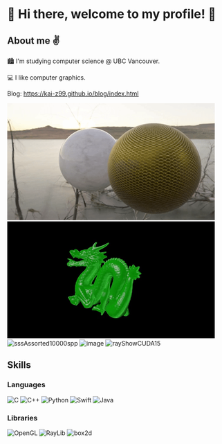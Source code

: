 # 👋 Hi there, welcome to my profile! 👋

## About me ✌️

🏙 I'm studying computer science @ UBC Vancouver.

💻 I like computer graphics.

Blog: https://kai-z99.github.io/blog/index.html

![demo2](https://github.com/kai-z99/KoopaEngine/blob/master/demo/koopaEngineDemoPBR2.gif)
![demo3](https://github.com/kai-z99/KoopaEngine/blob/master/demo/koopaEngineDemoSSS.gif)
<img width="1918" height="1111" alt="sssAssorted10000spp" src="https://github.com/user-attachments/assets/33884b6e-df11-4a92-8c2e-337b24f5b193" />
<img width="1918" height="1110" alt="image" src="https://github.com/user-attachments/assets/700ac804-fdc2-4d68-905e-f415f7ee8e21" />
<img width="1230" height="1110" alt="rayShowCUDA15" src="https://github.com/user-attachments/assets/e6068963-4093-4794-9ffb-411674fa012e" />




## Skills

### Languages

![C](https://img.shields.io/badge/C-00599C?style=for-the-badge&logo=c&logoColor=white)
![C++](https://img.shields.io/badge/C%2B%2B-00599C?style=for-the-badge&logo=c%2B%2B&logoColor=white)
![Python](https://img.shields.io/badge/Python-3776AB?style=for-the-badge&logo=python&logoColor=white)
![Swift](https://img.shields.io/badge/swift-F54A2A?style=for-the-badge&logo=swift&logoColor=white)
![Java](https://img.shields.io/badge/java-%23ED8B00.svg?style=for-the-badge&logo=openjdk&logoColor=white)

### Libraries

![OpenGL](https://img.shields.io/badge/OpenGL-%23FFFFFF.svg?style=for-the-badge&logo=opengl)
![RayLib](https://img.shields.io/badge/RAYLIB-F5F5F5.svg?style=for-the-badge&logo=raylib&logoColor=black)
![box2d](https://img.shields.io/badge/box2d-0092EB.svg?style=for-the-badge&logo=box2d&logoColor=black)


 
